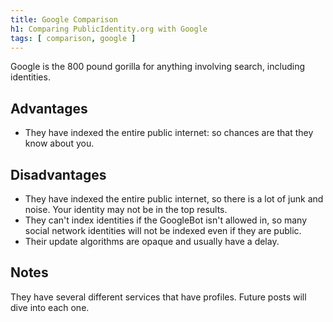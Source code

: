 ```yaml
---
title: Google Comparison
h1: Comparing PublicIdentity.org with Google
tags: [ comparison, google ]
---
```


Google is the 800 pound gorilla for anything involving search, including identities.

## Advantages

* They have indexed the entire public internet: so chances are that they know about you.

## Disadvantages

* They have indexed the entire public internet, so there is a lot of junk and noise.  Your identity may not be in the top results.
* They can't index identities if the GoogleBot isn't allowed in, so many social network identities will not be indexed even if they are public.
* Their update algorithms are opaque and usually have a delay.

## Notes

They have several different services that have profiles.  Future posts will dive into each one.
